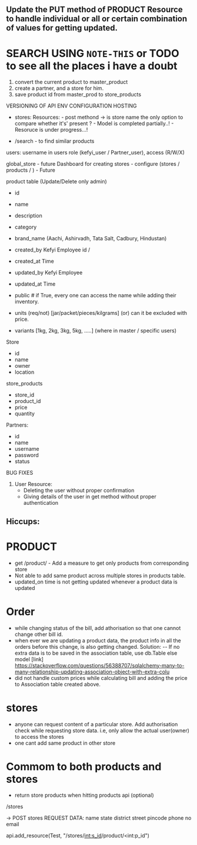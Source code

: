 ## Update the PUT method of PRODUCT Resource to handle individual or all or certain combination of values for getting updated.

# SEARCH USING `NOTE-THIS` or TODO to see all the places i have a doubt

1. convert the current product to master_product
2. create a partner, and a store for him.
3. save product id from master_prod to store_products


VERSIONING OF API
ENV CONFIGURATION 
HOSTING

* stores:
    Resources:
        - post methond -> is store name the only option to compare whether it's' present ?
        - Model is completed partially..!
        - Resoruce is under progress...!

* /search - to find similar products

users:
username in users
role (kefyi_user / Partner_user), access (R/W/X)

global_store - future
Dashboard for creating stores - configure (stores / products / ) - Future

product table (Update/Delete only admin)
- id
- name
- description
- category
- brand_name (Aachi, Ashirvadh, Tata Salt, Cadbury, Hindustan)
- created_by Kefyi Employee id / 
- created_at Time
- updated_by Kefyi Employee
- updated_at Time
- public # if True, every one can access the name while adding their inventory.
- units (req/not) [jar/packet/pieces/kilgrams] (or) can it be excluded with price.

- variants [1kg, 2kg, 3kg, 5kg, .....] (where in master / specific users)

Store
- id
- name
- owner
- location

store_products
- store_id
- product_id
- price
- quantity

Partners:
- id
- name
- username
- password
- status


BUG FIXES
1. User Resource:
    - Deleting the user without proper confirmation
    - Giving details of the user in get method without proper authentication

## #######
## Hiccups:
## ########

# PRODUCT
- get /product/<id> - Add a measure to get only products from corresponding store
- Not able to add same product across multiple stores in products table.
- updated_on time is not getting updated whenever a product data is updated

# Order
- while changing status of the bill, add athorisation so that one cannot change other bill id.
- when ever we are updating a product data, the product info in all the orders before
     this change, is also getting  changed. 
    Solution:
    -- If no extra data is to be saved in the association table, use db.Table else model
    [link] https://stackoverflow.com/questions/56388707/sqlalchemy-many-to-many-relationship-updating-association-object-with-extra-colu    
- did not handle custom prices while calculating bill and adding the price to Association table created above.

# stores
- anyone can request content of a particular store. Add authorisation check while requesting store data. i.e, only allow the actual user(owner) to access the stores
- one cant add same product in other store

# Commom to both products and stores
- return store products when hitting products api (optional)

/stores

-> POST stores
  REQUEST DATA:
  name
  state
  district
  street
  pincode
  phone no
  email


api.add_resource(Test, "/stores/<int:s_id>/product/<int:p_id")